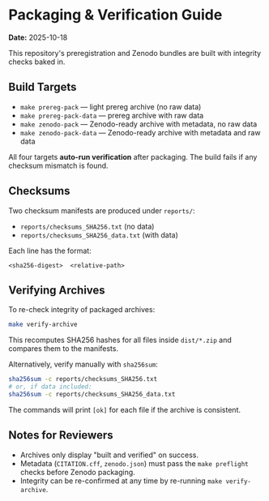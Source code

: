 # Packaging & Verification Guide

**Date:** 2025-10-18

This repository's preregistration and Zenodo bundles are built with integrity checks baked in.

## Build Targets

- `make prereg-pack` — light prereg archive (no raw data)
- `make prereg-pack-data` — prereg archive with raw data
- `make zenodo-pack` — Zenodo-ready archive with metadata, no raw data
- `make zenodo-pack-data` — Zenodo-ready archive with metadata and raw data

All four targets **auto-run verification** after packaging. The build fails if any checksum mismatch is found.

## Checksums

Two checksum manifests are produced under `reports/`:

- `reports/checksums_SHA256.txt` (no data)
- `reports/checksums_SHA256_data.txt` (with data)

Each line has the format:

```
<sha256-digest>  <relative-path>
```

## Verifying Archives

To re-check integrity of packaged archives:

```bash
make verify-archive
```

This recomputes SHA256 hashes for all files inside `dist/*.zip` and compares them to the manifests.

Alternatively, verify manually with `sha256sum`:

```bash
sha256sum -c reports/checksums_SHA256.txt
# or, if data included:
sha256sum -c reports/checksums_SHA256_data.txt
```

The commands will print `[ok]` for each file if the archive is consistent.

## Notes for Reviewers

- Archives only display "built and verified" on success.
- Metadata (`CITATION.cff`, `zenodo.json`) must pass the `make preflight` checks before Zenodo packaging.
- Integrity can be re-confirmed at any time by re-running `make verify-archive`.

